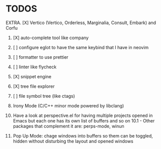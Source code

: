 # TODOS

EXTRA. [X] Vertico (Vertico, Orderless, Marginalia, Consult, Embark) and Corfu

1. [X] auto-complete tool like company
2. [ ] configure eglot to have the same keybind that I have in neovim
3. [ ] formatter to use prettier
4. [ ] linter like flycheck
5. [X] snippet engine
6. [X] tree file explorer
7. [ ] file symbol tree (like ctags)

8. Irony Mode (C/C++ minor mode powered by libclang)

<!-- 9. Make with abbrev: --foo to  var(--foo) for CSS files -->

10. Have a look at perspective.el for having multiple projects opened in Emacs but
each one has its own list of buffers and so on
	10.1 - Other packages that complement it are: perps-mode, winun

11. Pop Up Mode: chage windows into buffers so them can be toggled, hidden without
disturbing the layout and opened windows

<!--
;; TODOS #############################################################################################

; extra 1: How-to auto format on copy and paste
; extra 2: Highlight trailing lines and spaces

; 15. Org Mode

; 16. Version Control - Git Magit

; 17. Flycheck (linter), Diff-hl-mode
-->
